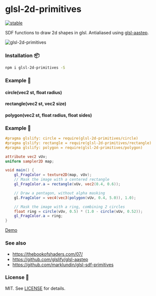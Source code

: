 # glsl-2d-primitives

[![stable](http://badges.github.io/stability-badges/dist/stable.svg)](http://github.com/badges/stability-badges)

SDF functions to draw 2d shapes in glsl.
Antialiased using [glsl-aastep](https://github.com/glslify/glsl-aastep).

![glsl-2d-primitives](https://i.imgur.com/wDSxcef.jpg)

### Installation :package:

```bash
npm i glsl-2d-primitives -S
```

### Example :book:

#### circle(vec2 st, float radius)
#### rectangle(vec2 st, vec2 size)
#### polygon(vec2 st, float radius, float sides)

### Example :floppy_disk:

```glsl
#pragma glslify: circle = require(glsl-2d-primitives/circle)
#pragma glslify: rectangle = require(glsl-2d-primitives/rectangle)
#pragma glslify: polygon = require(glsl-2d-primitives/polygon)

attribute vec2 vUv;
uniform sampler2D map;

void main() {
    gl_FragColor = texture2D(map, vUv);
    // Mask the image with a centered rectangle
    gl_FragColor.a = rectangle(vUv, vec2(0.4, 0.6));

    // Draw a pentagon, without alpha masking
    gl.FragColor = vec4(vec3(polygon(vUv, 0.4, 5.0)), 1.0);

    // Mask the image with a ring, combining 2 circles
    float ring = circle(vUv, 0.5) * (1.0 - circle(vUv, 0.52));
    gl_FragColor.a = ring;
}
```

[Demo](http://thebookofshaders.com/edit.php?log=180326195904)

### See also
- https://thebookofshaders.com/07/
- https://github.com/glslify/glsl-aastep
- https://github.com/marklundin/glsl-sdf-primitives

### License :pencil:

MIT. See [LICENSE](http://github.com/ayamflow/glsl-layer/blob/master/LICENSE) for details.